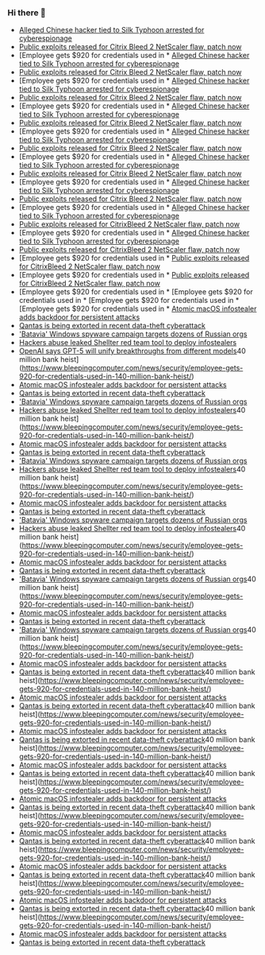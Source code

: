 ### Hi there 👋

<!--START_SECTION:feed-->
* [Alleged Chinese hacker tied to Silk Typhoon arrested for cyberespionage](https://www.bleepingcomputer.com/news/security/alleged-chinese-hacker-tied-to-silk-typhoon-arrested-for-cyberespionage/)
* [Public exploits released for Citrix Bleed 2 NetScaler flaw, patch now](https://www.bleepingcomputer.com/news/security/public-exploits-released-for-citrixbleed-2-netscaler-flaw-patch-now/)
* [Employee gets $920 for credentials used in * [Alleged Chinese hacker tied to Silk Typhoon arrested for cyberespionage](https://www.bleepingcomputer.com/news/security/alleged-chinese-hacker-tied-to-silk-typhoon-arrested-for-cyberespionage/)
* [Public exploits released for Citrix Bleed 2 NetScaler flaw, patch now](https://www.bleepingcomputer.com/news/security/public-exploits-released-for-citrixbleed-2-netscaler-flaw-patch-now/)
* [Employee gets $920 for credentials used in * [Alleged Chinese hacker tied to Silk Typhoon arrested for cyberespionage](https://www.bleepingcomputer.com/news/security/alleged-chinese-hacker-tied-to-silk-typhoon-arrested-for-cyberespionage/)
* [Public exploits released for Citrix Bleed 2 NetScaler flaw, patch now](https://www.bleepingcomputer.com/news/security/public-exploits-released-for-citrixbleed-2-netscaler-flaw-patch-now/)
* [Employee gets $920 for credentials used in * [Alleged Chinese hacker tied to Silk Typhoon arrested for cyberespionage](https://www.bleepingcomputer.com/news/security/alleged-chinese-hacker-tied-to-silk-typhoon-arrested-for-cyberespionage/)
* [Public exploits released for Citrix Bleed 2 NetScaler flaw, patch now](https://www.bleepingcomputer.com/news/security/public-exploits-released-for-citrixbleed-2-netscaler-flaw-patch-now/)
* [Employee gets $920 for credentials used in * [Alleged Chinese hacker tied to Silk Typhoon arrested for cyberespionage](https://www.bleepingcomputer.com/news/security/alleged-chinese-hacker-tied-to-silk-typhoon-arrested-for-cyberespionage/)
* [Public exploits released for Citrix Bleed 2 NetScaler flaw, patch now](https://www.bleepingcomputer.com/news/security/public-exploits-released-for-citrixbleed-2-netscaler-flaw-patch-now/)
* [Employee gets $920 for credentials used in * [Alleged Chinese hacker tied to Silk Typhoon arrested for cyberespionage](https://www.bleepingcomputer.com/news/security/alleged-chinese-hacker-tied-to-silk-typhoon-arrested-for-cyberespionage/)
* [Public exploits released for Citrix Bleed 2 NetScaler flaw, patch now](https://www.bleepingcomputer.com/news/security/public-exploits-released-for-citrixbleed-2-netscaler-flaw-patch-now/)
* [Employee gets $920 for credentials used in * [Alleged Chinese hacker tied to Silk Typhoon arrested for cyberespionage](https://www.bleepingcomputer.com/news/security/alleged-chinese-hacker-tied-to-silk-typhoon-arrested-for-cyberespionage/)
* [Public exploits released for Citrix Bleed 2 NetScaler flaw, patch now](https://www.bleepingcomputer.com/news/security/public-exploits-released-for-citrixbleed-2-netscaler-flaw-patch-now/)
* [Employee gets $920 for credentials used in * [Alleged Chinese hacker tied to Silk Typhoon arrested for cyberespionage](https://www.bleepingcomputer.com/news/security/alleged-chinese-hacker-tied-to-silk-typhoon-arrested-for-cyberespionage/)
* [Public exploits released for CitrixBleed 2 NetScaler flaw, patch now](https://www.bleepingcomputer.com/news/security/public-exploits-released-for-citrixbleed-2-netscaler-flaw-patch-now/)
* [Employee gets $920 for credentials used in * [Alleged Chinese hacker tied to Silk Typhoon arrested for cyberespionage](https://www.bleepingcomputer.com/news/security/alleged-chinese-hacker-tied-to-silk-typhoon-arrested-for-cyberespionage/)
* [Public exploits released for CitrixBleed 2 NetScaler flaw, patch now](https://www.bleepingcomputer.com/news/security/public-exploits-released-for-citrixbleed-2-netscaler-flaw-patch-now/)
* [Employee gets $920 for credentials used in * [Public exploits released for CitrixBleed 2 NetScaler flaw, patch now](https://www.bleepingcomputer.com/news/security/public-exploits-released-for-citrixbleed-2-netscaler-flaw-patch-now/)
* [Employee gets $920 for credentials used in * [Public exploits released for CitrixBleed 2 NetScaler flaw, patch now](https://www.bleepingcomputer.com/news/security/public-exploits-released-for-citrixbleed-2-netscaler-flaw-patch-now/)
* [Employee gets $920 for credentials used in * [Employee gets $920 for credentials used in * [Employee gets $920 for credentials used in * [Employee gets $920 for credentials used in * [Atomic macOS infostealer adds backdoor for persistent attacks](https://www.bleepingcomputer.com/news/security/atomic-macos-infostealer-adds-backdoor-for-persistent-attacks/)
* [Qantas is being extorted in recent data-theft cyberattack](https://www.bleepingcomputer.com/news/security/qantas-is-being-extorted-in-recent-data-theft-cyberattack/)
* ['Batavia' Windows spyware campaign targets dozens of Russian orgs](https://www.bleepingcomputer.com/news/security/batavia-windows-spyware-campaign-targets-dozens-of-russian-orgs/)
* [Hackers abuse leaked Shellter red team tool to deploy infostealers](https://www.bleepingcomputer.com/news/security/hackers-abuse-leaked-shellter-red-team-tool-to-deploy-infostealers/)
* [OpenAI says GPT-5 will unify breakthroughs from different models](https://www.bleepingcomputer.com/news/artificial-intelligence/openai-says-gpt-5-will-unify-breakthroughs-from-different-models/)40 million bank heist](https://www.bleepingcomputer.com/news/security/employee-gets-920-for-credentials-used-in-140-million-bank-heist/)
* [Atomic macOS infostealer adds backdoor for persistent attacks](https://www.bleepingcomputer.com/news/security/atomic-macos-infostealer-adds-backdoor-for-persistent-attacks/)
* [Qantas is being extorted in recent data-theft cyberattack](https://www.bleepingcomputer.com/news/security/qantas-is-being-extorted-in-recent-data-theft-cyberattack/)
* ['Batavia' Windows spyware campaign targets dozens of Russian orgs](https://www.bleepingcomputer.com/news/security/batavia-windows-spyware-campaign-targets-dozens-of-russian-orgs/)
* [Hackers abuse leaked Shellter red team tool to deploy infostealers](https://www.bleepingcomputer.com/news/security/hackers-abuse-leaked-shellter-red-team-tool-to-deploy-infostealers/)40 million bank heist](https://www.bleepingcomputer.com/news/security/employee-gets-920-for-credentials-used-in-140-million-bank-heist/)
* [Atomic macOS infostealer adds backdoor for persistent attacks](https://www.bleepingcomputer.com/news/security/atomic-macos-infostealer-adds-backdoor-for-persistent-attacks/)
* [Qantas is being extorted in recent data-theft cyberattack](https://www.bleepingcomputer.com/news/security/qantas-is-being-extorted-in-recent-data-theft-cyberattack/)
* ['Batavia' Windows spyware campaign targets dozens of Russian orgs](https://www.bleepingcomputer.com/news/security/batavia-windows-spyware-campaign-targets-dozens-of-russian-orgs/)
* [Hackers abuse leaked Shellter red team tool to deploy infostealers](https://www.bleepingcomputer.com/news/security/hackers-abuse-leaked-shellter-red-team-tool-to-deploy-infostealers/)40 million bank heist](https://www.bleepingcomputer.com/news/security/employee-gets-920-for-credentials-used-in-140-million-bank-heist/)
* [Atomic macOS infostealer adds backdoor for persistent attacks](https://www.bleepingcomputer.com/news/security/atomic-macos-infostealer-adds-backdoor-for-persistent-attacks/)
* [Qantas is being extorted in recent data-theft cyberattack](https://www.bleepingcomputer.com/news/security/qantas-is-being-extorted-in-recent-data-theft-cyberattack/)
* ['Batavia' Windows spyware campaign targets dozens of Russian orgs](https://www.bleepingcomputer.com/news/security/batavia-windows-spyware-campaign-targets-dozens-of-russian-orgs/)
* [Hackers abuse leaked Shellter red team tool to deploy infostealers](https://www.bleepingcomputer.com/news/security/hackers-abuse-leaked-shellter-red-team-tool-to-deploy-infostealers/)40 million bank heist](https://www.bleepingcomputer.com/news/security/employee-gets-920-for-credentials-used-in-140-million-bank-heist/)
* [Atomic macOS infostealer adds backdoor for persistent attacks](https://www.bleepingcomputer.com/news/security/atomic-macos-infostealer-adds-backdoor-for-persistent-attacks/)
* [Qantas is being extorted in recent data-theft cyberattack](https://www.bleepingcomputer.com/news/security/qantas-is-being-extorted-in-recent-data-theft-cyberattack/)
* ['Batavia' Windows spyware campaign targets dozens of Russian orgs](https://www.bleepingcomputer.com/news/security/batavia-windows-spyware-campaign-targets-dozens-of-russian-orgs/)40 million bank heist](https://www.bleepingcomputer.com/news/security/employee-gets-920-for-credentials-used-in-140-million-bank-heist/)
* [Atomic macOS infostealer adds backdoor for persistent attacks](https://www.bleepingcomputer.com/news/security/atomic-macos-infostealer-adds-backdoor-for-persistent-attacks/)
* [Qantas is being extorted in recent data-theft cyberattack](https://www.bleepingcomputer.com/news/security/qantas-is-being-extorted-in-recent-data-theft-cyberattack/)
* ['Batavia' Windows spyware campaign targets dozens of Russian orgs](https://www.bleepingcomputer.com/news/security/batavia-windows-spyware-campaign-targets-dozens-of-russian-orgs/)40 million bank heist](https://www.bleepingcomputer.com/news/security/employee-gets-920-for-credentials-used-in-140-million-bank-heist/)
* [Atomic macOS infostealer adds backdoor for persistent attacks](https://www.bleepingcomputer.com/news/security/atomic-macos-infostealer-adds-backdoor-for-persistent-attacks/)
* [Qantas is being extorted in recent data-theft cyberattack](https://www.bleepingcomputer.com/news/security/qantas-is-being-extorted-in-recent-data-theft-cyberattack/)40 million bank heist](https://www.bleepingcomputer.com/news/security/employee-gets-920-for-credentials-used-in-140-million-bank-heist/)
* [Atomic macOS infostealer adds backdoor for persistent attacks](https://www.bleepingcomputer.com/news/security/atomic-macos-infostealer-adds-backdoor-for-persistent-attacks/)
* [Qantas is being extorted in recent data-theft cyberattack](https://www.bleepingcomputer.com/news/security/qantas-is-being-extorted-in-recent-data-theft-cyberattack/)40 million bank heist](https://www.bleepingcomputer.com/news/security/employee-gets-920-for-credentials-used-in-140-million-bank-heist/)
* [Atomic macOS infostealer adds backdoor for persistent attacks](https://www.bleepingcomputer.com/news/security/atomic-macos-infostealer-adds-backdoor-for-persistent-attacks/)
* [Qantas is being extorted in recent data-theft cyberattack](https://www.bleepingcomputer.com/news/security/qantas-is-being-extorted-in-recent-data-theft-cyberattack/)40 million bank heist](https://www.bleepingcomputer.com/news/security/employee-gets-920-for-credentials-used-in-140-million-bank-heist/)
* [Atomic macOS infostealer adds backdoor for persistent attacks](https://www.bleepingcomputer.com/news/security/atomic-macos-infostealer-adds-backdoor-for-persistent-attacks/)
* [Qantas is being extorted in recent data-theft cyberattack](https://www.bleepingcomputer.com/news/security/qantas-is-being-extorted-in-recent-data-theft-cyberattack/)40 million bank heist](https://www.bleepingcomputer.com/news/security/employee-gets-920-for-credentials-used-in-140-million-bank-heist/)
* [Atomic macOS infostealer adds backdoor for persistent attacks](https://www.bleepingcomputer.com/news/security/atomic-macos-infostealer-adds-backdoor-for-persistent-attacks/)
* [Qantas is being extorted in recent data-theft cyberattack](https://www.bleepingcomputer.com/news/security/qantas-is-being-extorted-in-recent-data-theft-cyberattack/)40 million bank heist](https://www.bleepingcomputer.com/news/security/employee-gets-920-for-credentials-used-in-140-million-bank-heist/)
* [Atomic macOS infostealer adds backdoor for persistent attacks](https://www.bleepingcomputer.com/news/security/atomic-macos-infostealer-adds-backdoor-for-persistent-attacks/)
* [Qantas is being extorted in recent data-theft cyberattack](https://www.bleepingcomputer.com/news/security/qantas-is-being-extorted-in-recent-data-theft-cyberattack/)40 million bank heist](https://www.bleepingcomputer.com/news/security/employee-gets-920-for-credentials-used-in-140-million-bank-heist/)
* [Atomic macOS infostealer adds backdoor for persistent attacks](https://www.bleepingcomputer.com/news/security/atomic-macos-infostealer-adds-backdoor-for-persistent-attacks/)
* [Qantas is being extorted in recent data-theft cyberattack](https://www.bleepingcomputer.com/news/security/qantas-is-being-extorted-in-recent-data-theft-cyberattack/)40 million bank heist](https://www.bleepingcomputer.com/news/security/employee-gets-920-for-credentials-used-in-140-million-bank-heist/)
* [Atomic macOS infostealer adds backdoor for persistent attacks](https://www.bleepingcomputer.com/news/security/atomic-macos-infostealer-adds-backdoor-for-persistent-attacks/)
* [Qantas is being extorted in recent data-theft cyberattack](https://www.bleepingcomputer.com/news/security/qantas-is-being-extorted-in-recent-data-theft-cyberattack/)40 million bank heist](https://www.bleepingcomputer.com/news/security/employee-gets-920-for-credentials-used-in-140-million-bank-heist/)
* [Atomic macOS infostealer adds backdoor for persistent attacks](https://www.bleepingcomputer.com/news/security/atomic-macos-infostealer-adds-backdoor-for-persistent-attacks/)
* [Qantas is being extorted in recent data-theft cyberattack](https://www.bleepingcomputer.com/news/security/qantas-is-being-extorted-in-recent-data-theft-cyberattack/)
<!--END_SECTION:feed-->

<!--
**frankenk/frankenk** is a ✨ _special_ ✨ repository because its `README.md` (this file) appears on your GitHub profile.

Here are some ideas to get you started:

- 🔭 I’m currently working on ...
- 🌱 I’m currently learning ...
- 👯 I’m looking to collaborate on ...
- 🤔 I’m looking for help with ...
- 💬 Ask me about ...
- 📫 How to reach me: ...
- 😄 Pronouns: ...
- ⚡ Fun fact: ...
-->



